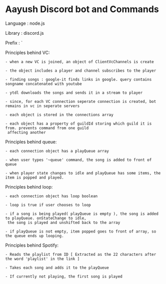 # Aayush Discord bot and Commands
Language : node.js

Library : discord.js

Prefix : `

Principles behind VC:

    - when a new VC is joined, an object of ClientVcChannels is create

    - the object includes a player and channel subscribes to the player

    - finding songs : google-it finds links in google. query contains songname concatenated with youtube

    - ytdl downloads the songs and sends it in a stream to player

    - since, for each VC connection seperate connection is created, bot remains in vc in seperate servers

    - each object is stored in the connections array

    - each object has a property of guildId storing which guild it is from. prevents command from one guild
     affecting another


Principles behind queue:

    - each connection object has a playQueue array

    - when user types '~queue' command, the song is added to front of queue

    - when player state changes to idle and playQueue has some items, the item is popped and played.


Principles behind loop:

    - each connection object has loop boolean
    
    - loop is true if user chooses to loop

    - if a song is being played( playQueue is empty ), the song is added to playQueue. onStateChange to idle,
     the song is played and unshifted back to the array

    - if playQueue is not empty, item popped goes to front of array, so the queue ends up looping.


Principles behind Spotify:

    - Reads the playlist from ID [ Extracted as the 22 characters after the word 'playlist' in the link ]

    - Takes each song and adds it to the playQueue

    - If currently not playing, the first song is played
